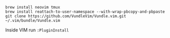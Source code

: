 
```
brew install neovim tmux
brew install reattach-to-user-namespace --with-wrap-pbcopy-and-pbpaste
git clone https://github.com/VundleVim/Vundle.vim.git ~/.vim/bundle/Vundle.vim
```

Inside VIM run `:PluginInstall`
